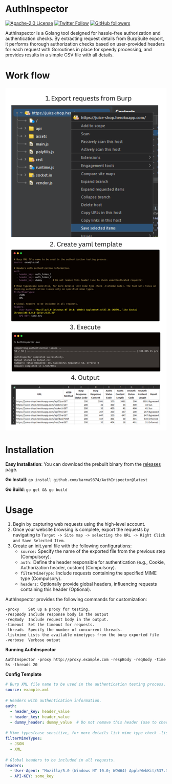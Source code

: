 # AuthInspector

[![Apache-2.0 License](https://img.shields.io/badge/license-Apache2.0-blue.svg)](http://www.apache.org/licenses/) 
[![Twitter Follow](https://img.shields.io/twitter/follow/karma9874?label=Follow&style=social)](https://twitter.com/karma9874)
[![GitHub followers](https://img.shields.io/github/followers/karma9874?label=Follow&style=social)](https://github.com/karma9874)

AuthInspector is a Golang tool designed for hassle-free authorization and authentication checks. By extracting request details from BurpSuite export, it performs thorough authorization checks based on user-provided headers for each request with Goroutines in place for speedy processing, and provides results in a simple CSV file with all details.

# Work flow
<h3 align="center">
  <img src="static/flow.png" width="700px"></a>
</h3>


# Installation

**Easy Installation**: You can download the prebuilt binary from the [releases](https://github.com/karma9874/AuthInspector/releases) page.

**Go Install**: `go install github.com/karma9874/AuthInspector@latest`

**Go Build**: `go get && go build`

# Usage

1. Begin by capturing web requests using the high-level account.
2. Once your website browsing is complete, export the requests by navigating to `Target -> Site map -> selecting the URL -> Right Click and Save Selected Item`.
3. Create an init.yaml file with the following configurations:
    * `source:` Specify the name of the exported file from the previous step (Compulsory).
    * `auth:` Define the header responsible for authentication (e.g., Cookie, Authorization header, custom) (Compulsory).
    * `filterMimeType:` Include requests containing the specified MIME type (Compulsory).
    * `headers:` Optionally provide global headers, influencing requests containing this header (Optional).

AuthInspector provides the following commands for customization:
```
-proxy    Set up a proxy for testing.
-respBody Include response body in the output
-reqBody  Include request body in the output.
-timeout  Set the timeout for requests.
-threads  Specify the number of concurrent threads.
-listmime Lists the available mimetypes from the burp exported file
-verbose  Verbose output
```

**Running AuthInspector**

``` 
AuthInspector -proxy http://proxy.example.com -respBody -reqBody -time 5s -threads 20
```

**Config Template**
```yaml
# Burp XML file name to be used in the authentication testing process.
source: example.xml

# Headers with authentication information.
auth:
  - header_key: header_value
  - header_key: header_value
  - dummy_header: dummy_value  # Do not remove this header (use to check unauthenticated requests)

# Mime types(case sensitive, for more details list mime type check -listmime mode). The tool will focus on checking authentication issues only on specified mime types.
filterMimeTypes:
  - JSON
  - XML

# Global headers to be included in all requests.
headers:
  - User-Agent: "Mozilla/5.0 (Windows NT 10.0; WOW64) AppleWebKit/537.36 (KHTML, like Gecko) Chrome/109.0.0.0 Safari/537.36"
  - API-KEY: some_key
```
